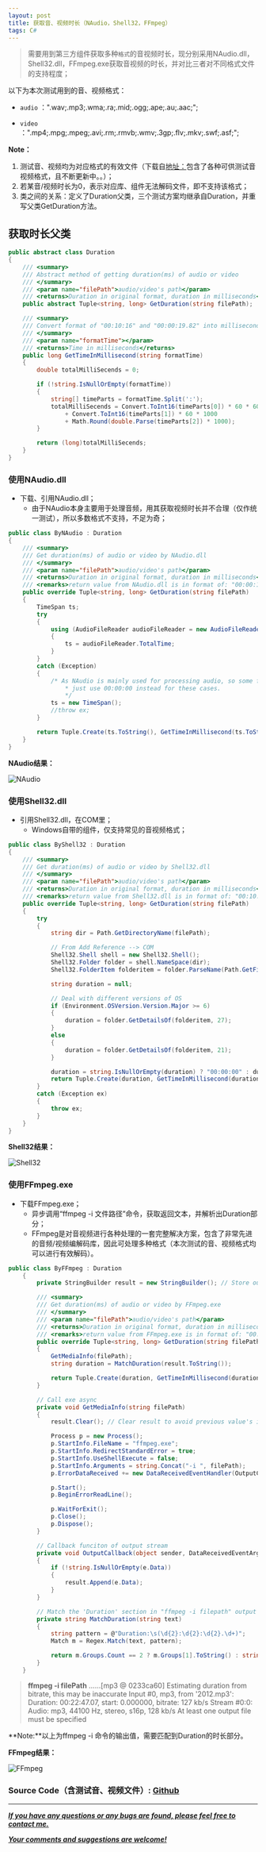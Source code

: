```yaml
---
layout: post
title: 获取音、视频时长（NAudio，Shell32，FFmpeg） 
tags: C#
---
```


> 需要用到第三方组件获取多种`格式`的音视频时长，现分别采用NAudio.dll，Shell32.dll，FFmpeg.exe获取音视频的时长，并对比三者对不同格式文件的支持程度；

以下为本次测试用到的音、视频格式：

- `audio` ：".wav;.mp3;.wma;.ra;.mid;.ogg;.ape;.au;.aac;";

- `video` ：".mp4;.mpg;.mpeg;.avi;.rm;.rmvb;.wmv;.3gp;.flv;.mkv;.swf;.asf;";

**Note：**
1. 测试音、视频均为对应格式的有效文件（下载自[地址：](https://samples.mplayerhq.hu/)包含了各种可供测试音视频格式，且不断更新中。。）；
2. 若某音/视频时长为0，表示对应库、组件无法解码文件，即不支持该格式；
3. 类之间的关系：定义了Duration父类，三个测试方案均继承自Duration，并重写父类GetDuration方法。

## 获取时长父类

``` csharp
public abstract class Duration
{
    /// <summary>
    /// Abstract method of getting duration(ms) of audio or video
    /// </summary>
    /// <param name="filePath">audio/video's path</param>
    /// <returns>Duration in original format, duration in milliseconds</returns>
    public abstract Tuple<string, long> GetDuration(string filePath);

    /// <summary>
    /// Convert format of "00:10:16" and "00:00:19.82" into milliseconds
    /// </summary>
    /// <param name="formatTime"></param>
    /// <returns>Time in milliseconds</returns>
    public long GetTimeInMillisecond(string formatTime)
    {
        double totalMilliSecends = 0;

        if (!string.IsNullOrEmpty(formatTime))
        {
            string[] timeParts = formatTime.Split(':');
            totalMilliSecends = Convert.ToInt16(timeParts[0]) * 60 * 60 * 1000
                + Convert.ToInt16(timeParts[1]) * 60 * 1000
                + Math.Round(double.Parse(timeParts[2]) * 1000);
        }

        return (long)totalMilliSecends;
    }
}
```

### 使用NAudio.dll
- 下载、引用NAudio.dll；
    - 由于NAudio本身主要用于处理音频，用其获取视频时长并不合理（仅作统一测试），所以多数格式不支持，不足为奇；
    
``` csharp
public class ByNAudio : Duration
{
    /// <summary>
    /// Get duration(ms) of audio or video by NAudio.dll
    /// </summary>
    /// <param name="filePath">audio/video's path</param>
    /// <returns>Duration in original format, duration in milliseconds</returns>
    /// <remarks>return value from NAudio.dll is in format of: "00:00:19.820"</remarks>
    public override Tuple<string, long> GetDuration(string filePath)
    {
        TimeSpan ts;
        try
        {
            using (AudioFileReader audioFileReader = new AudioFileReader(filePath))
            {
                ts = audioFileReader.TotalTime;
            }
        }
        catch (Exception)
        {
            /* As NAudio is mainly used for processing audio, so some formats may not surport,
                * just use 00:00:00 instead for these cases.
                */
            ts = new TimeSpan();
            //throw ex;
        }

        return Tuple.Create(ts.ToString(), GetTimeInMillisecond(ts.ToString()));
    }
}
```

**NAudio结果：**

![NAudio](http://img.blog.csdn.net/20170226210354114?watermark/2/text/aHR0cDovL2Jsb2cuY3Nkbi5uZXQvdTAxMzgxMDIzNA==/font/5a6L5L2T/fontsize/400/fill/I0JBQkFCMA==/dissolve/70/gravity/SouthEast)

### 使用Shell32.dll
- 引用Shell32.dll，在COM里；
    - Windows自带的组件，仅支持常见的音视频格式；

``` csharp
public class ByShell32 : Duration
{
    /// <summary>
    /// Get duration(ms) of audio or video by Shell32.dll
    /// </summary>
    /// <param name="filePath">audio/video's path</param>
    /// <returns>Duration in original format, duration in milliseconds</returns>
    /// <remarks>return value from Shell32.dll is in format of: "00:10:16"</remarks>
    public override Tuple<string, long> GetDuration(string filePath)
    {
        try
        {
            string dir = Path.GetDirectoryName(filePath);

            // From Add Reference --> COM 
            Shell32.Shell shell = new Shell32.Shell();
            Shell32.Folder folder = shell.NameSpace(dir);
            Shell32.FolderItem folderitem = folder.ParseName(Path.GetFileName(filePath));

            string duration = null;

            // Deal with different versions of OS
            if (Environment.OSVersion.Version.Major >= 6)
            {
                duration = folder.GetDetailsOf(folderitem, 27);
            }
            else
            {
                duration = folder.GetDetailsOf(folderitem, 21);
            }

            duration = string.IsNullOrEmpty(duration) ? "00:00:00" : duration;
            return Tuple.Create(duration, GetTimeInMillisecond(duration));
        }
        catch (Exception ex)
        {
            throw ex;
        }
    }
}
```
**Shell32结果：**

![Shell32](http://img.blog.csdn.net/20170226210528933?watermark/2/text/aHR0cDovL2Jsb2cuY3Nkbi5uZXQvdTAxMzgxMDIzNA==/font/5a6L5L2T/fontsize/400/fill/I0JBQkFCMA==/dissolve/70/gravity/SouthEast)

### 使用FFmpeg.exe
- 下载FFmpeg.exe；
    - 异步调用“ffmpeg -i 文件路径”命令，获取返回文本，并解析出Duration部分；
    - FFmpeg是对音视频进行各种处理的一套完整解决方案，包含了非常先进的音频/视频编解码库，因此可处理多种格式（本次测试的音、视频格式均可以进行有效解码）。

``` csharp
public class ByFFmpeg : Duration
    {
        private StringBuilder result = new StringBuilder(); // Store output text of ffmpeg

        /// <summary>
        /// Get duration(ms) of audio or video by FFmpeg.exe
        /// </summary>
        /// <param name="filePath">audio/video's path</param>
        /// <returns>Duration in original format, duration in milliseconds</returns>
        /// <remarks>return value from FFmpeg.exe is in format of: "00:00:19.82"</remarks>
        public override Tuple<string, long> GetDuration(string filePath)
        {
            GetMediaInfo(filePath);
            string duration = MatchDuration(result.ToString());

            return Tuple.Create(duration, GetTimeInMillisecond(duration));
        }

        // Call exe async
        private void GetMediaInfo(string filePath)
        {
            result.Clear(); // Clear result to avoid previous value's interference

            Process p = new Process();
            p.StartInfo.FileName = "ffmpeg.exe";
            p.StartInfo.RedirectStandardError = true;
            p.StartInfo.UseShellExecute = false;
            p.StartInfo.Arguments = string.Concat("-i ", filePath);
            p.ErrorDataReceived += new DataReceivedEventHandler(OutputCallback);

            p.Start();
            p.BeginErrorReadLine();

            p.WaitForExit();
            p.Close();
            p.Dispose();
        }

        // Callback funciton of output stream
        private void OutputCallback(object sender, DataReceivedEventArgs e)
        {
            if (!string.IsNullOrEmpty(e.Data))
            {
                result.Append(e.Data);
            }
        }

        // Match the 'Duration' section in "ffmpeg -i filepath" output text
        private string MatchDuration(string text)
        {
            string pattern = @"Duration:\s(\d{2}:\d{2}:\d{2}.\d+)";
            Match m = Regex.Match(text, pattern);

            return m.Groups.Count == 2 ? m.Groups[1].ToString() : string.Empty;
        }
    }
```
> **ffmpeg -i filePath**
> ……[mp3 @ 0233ca60] Estimating duration from bitrate, this may be inaccurate
Input #0, mp3, from '2012.mp3':
  Duration: 00:22:47.07, start: 0.000000, bitrate: 127 kb/s
    Stream #0:0: Audio: mp3, 44100 Hz, stereo, s16p, 128 kb/s
At least one output file must be specified

**Note:**以上为ffmpeg -i 命令的输出值，需要匹配到Duration的时长部分。

**FFmpeg结果：**

![FFmpeg](http://img.blog.csdn.net/20170226212622178?watermark/2/text/aHR0cDovL2Jsb2cuY3Nkbi5uZXQvdTAxMzgxMDIzNA==/font/5a6L5L2T/fontsize/400/fill/I0JBQkFCMA==/dissolve/70/gravity/SouthEast)


### Source Code（含测试音、视频文件）: <a href="https://github.com/heartsuit/MediaDuration">Github

---
***If you have any questions or any bugs are found, please feel free to contact me.***

***Your comments and suggestions are welcome!***
